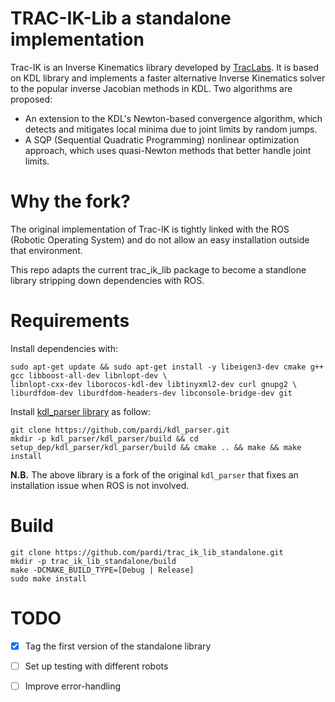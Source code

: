 # TRAC-IK-Lib a standalone implementation

Trac-IK is an Inverse Kinematics library developed by [TracLabs](https://traclabs.com/). It is based on KDL library and implements a faster alternative Inverse Kinematics solver to the popular inverse Jacobian methods in KDL. Two algorithms are proposed:
- An extension to the KDL's Newton-based convergence algorithm, which detects and mitigates local minima due to joint limits by random jumps. 
- A SQP (Sequential Quadratic Programming) nonlinear optimization approach, which uses quasi-Newton methods that better handle joint limits.


# Why the fork?

The original implementation of Trac-IK is tightly linked with the ROS (Robotic Operating System) and do not allow an easy installation outside that environment. 

This repo adapts the current trac_ik_lib package to become a standlone library stripping down dependencies with ROS.

# Requirements
Install dependencies with:
```
sudo apt-get update && sudo apt-get install -y libeigen3-dev cmake g++ gcc libboost-all-dev libnlopt-dev \
libnlopt-cxx-dev liborocos-kdl-dev libtinyxml2-dev curl gnupg2 \
liburdfdom-dev liburdfdom-headers-dev libconsole-bridge-dev git
```

Install [kdl_parser library](https://github.com/pardi/kdl_parser.git) as follow:
```
git clone https://github.com/pardi/kdl_parser.git
mkdir -p kdl_parser/kdl_parser/build && cd setup_dep/kdl_parser/kdl_parser/build && cmake .. && make && make install
```
**N.B.** The above library is a fork of the original `kdl_parser` that fixes an installation issue when ROS is not involved.

# Build
```
git clone https://github.com/pardi/trac_ik_lib_standalone.git
mkdir -p trac_ik_lib_standalone/build
make -DCMAKE_BUILD_TYPE=[Debug | Release]
sudo make install
```

# TODO
- [x] Tag the first version of the standalone library
- [ ] Set up testing with different robots
- [ ] Improve error-handling


